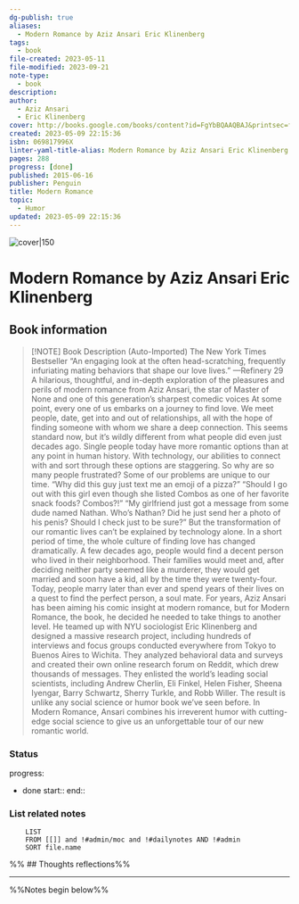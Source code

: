 ```yaml
---
dg-publish: true
aliases:
  - Modern Romance by Aziz Ansari Eric Klinenberg
tags:
  - book
file-created: 2023-05-11
file-modified: 2023-09-21
note-type:
  - book
description: 
author:
  - Aziz Ansari
  - Eric Klinenberg
cover: http://books.google.com/books/content?id=FgYbBQAAQBAJ&printsec=frontcover&img=1&zoom=1&edge=curl&source=gbs_api
created: 2023-05-09 22:15:36
isbn: 069817996X
linter-yaml-title-alias: Modern Romance by Aziz Ansari Eric Klinenberg
pages: 288
progress: [done]
published: 2015-06-16
publisher: Penguin
title: Modern Romance
topic:
  - Humor
updated: 2023-05-09 22:15:36
---
```


![cover|150](http://books.google.com/books/content?id=FgYbBQAAQBAJ&printsec=frontcover&img=1&zoom=1&edge=curl&source=gbs_api)

# Modern Romance by Aziz Ansari Eric Klinenberg

## Book information

> [!NOTE] Book Description (Auto-Imported)
> The New York Times Bestseller “An engaging look at the often head-scratching, frequently infuriating mating behaviors that shape our love lives.” —Refinery 29 A hilarious, thoughtful, and in-depth exploration of the pleasures and perils of modern romance from Aziz Ansari, the star of Master of None and one of this generation’s sharpest comedic voices At some point, every one of us embarks on a journey to find love. We meet people, date, get into and out of relationships, all with the hope of finding someone with whom we share a deep connection. This seems standard now, but it’s wildly different from what people did even just decades ago. Single people today have more romantic options than at any point in human history. With technology, our abilities to connect with and sort through these options are staggering. So why are so many people frustrated? Some of our problems are unique to our time. “Why did this guy just text me an emoji of a pizza?” “Should I go out with this girl even though she listed Combos as one of her favorite snack foods? Combos?!” “My girlfriend just got a message from some dude named Nathan. Who’s Nathan? Did he just send her a photo of his penis? Should I check just to be sure?” But the transformation of our romantic lives can’t be explained by technology alone. In a short period of time, the whole culture of finding love has changed dramatically. A few decades ago, people would find a decent person who lived in their neighborhood. Their families would meet and, after deciding neither party seemed like a murderer, they would get married and soon have a kid, all by the time they were twenty-four. Today, people marry later than ever and spend years of their lives on a quest to find the perfect person, a soul mate. For years, Aziz Ansari has been aiming his comic insight at modern romance, but for Modern Romance, the book, he decided he needed to take things to another level. He teamed up with NYU sociologist Eric Klinenberg and designed a massive research project, including hundreds of interviews and focus groups conducted everywhere from Tokyo to Buenos Aires to Wichita. They analyzed behavioral data and surveys and created their own online research forum on Reddit, which drew thousands of messages. They enlisted the world’s leading social scientists, including Andrew Cherlin, Eli Finkel, Helen Fisher, Sheena Iyengar, Barry Schwartz, Sherry Turkle, and Robb Willer. The result is unlike any social science or humor book we’ve seen before. In Modern Romance, Ansari combines his irreverent humor with cutting-edge social science to give us an unforgettable tour of our new romantic world.

### Status

progress:
  - done
start::
end::

### List related notes

```dataview
	LIST
	FROM [[]] and !#admin/moc and !#dailynotes AND !#admin
	SORT file.name
```

%% ## Thoughts reflections%%

---
%%Notes begin below%%

##
